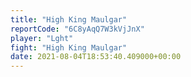 ```yaml
---
title: "High King Maulgar"
reportCode: "6C8yAqQ7W3kVjJnX"
player: "Lght"
fight: "High King Maulgar"
date: 2021-08-04T18:53:40.409000+00:00
---
```


